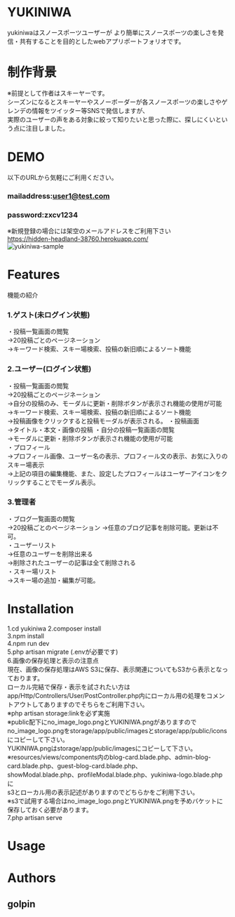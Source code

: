 # YUKINIWA
 
yukiniwaはスノースポーツユーザーが
より簡単にスノースポーツの楽しさを発信・共有することを目的としたwebアプリポートフォリオです。

# 制作背景  

※前提として作者はスキーヤーです。  
シーズンになるとスキーヤーやスノーボーダーが各スノースポーツの楽しさやゲレンデの情報をツイッター等SNSで発信しますが、  
実際のユーザーの声をある対象に絞って知りたいと思った際に、探しにくいという点に注目しました。　

# DEMO
 以下のURLから気軽にご利用ください。  
 ### mailaddress:user1@test.com  
 ### password:zxcv1234  
※新規登録の場合には架空のメールアドレスをご利用下さい  
 https://hidden-headland-38760.herokuapp.com/   
 ![yukiniwa-sample](https://user-images.githubusercontent.com/84654773/129986228-70902052-8c97-40b2-b2fa-46ec1ab5609a.png)


# Features
 
 機能の紹介  
 ### 1.ゲスト(未ログイン状態)  
 ・投稿一覧画面の閲覧  
 ->20投稿ごとのページネーション  
 ->キーワード検索、スキー場検索、投稿の新旧順によるソート機能  
 
 ### 2.ユーザー(ログイン状態)   
 ・投稿一覧画面の閲覧  
 ->20投稿ごとのページネーション  
 ->自分の投稿のみ、モーダルに更新・削除ボタンが表示され機能の使用が可能   
 ->キーワード検索、スキー場検索、投稿の新旧順によるソート機能  
 ->投稿画像をクリックすると投稿モーダルが表示される。 
 ・投稿画面  
 ->タイトル・本文・画像の投稿 
 ・自分の投稿一覧画面の閲覧  
 ->モーダルに更新・削除ボタンが表示され機能の使用が可能  
 ・プロフィール  
 ->プロフィール画像、ユーザー名の表示、プロフィール文の表示、お気に入りのスキー場表示  
 ->上記の項目の編集機能、また、設定したプロフィールはユーザーアイコンをクリックすることでモーダル表示。
 
 ### 3.管理者  
 ・ブログ一覧画面の閲覧  
 ->20投稿ごとのページネーション
 ->任意のブログ記事を削除可能。更新は不可。  
 ・ユーザーリスト  
 ->任意のユーザーを削除出来る  
 ->削除されたユーザーの記事は全て削除される  
 ・スキー場リスト  
 ->スキー場の追加・編集が可能。
 
# Installation
 
1.cd yukiniwa 
2.composer install  
3.npm install  
4.npm run dev  
5.php artisan migrate (.envが必要です)  
6.画像の保存処理と表示の注意点	
現在、画像の保存処理はAWS S3に保存、表示関連についてもS3から表示となっております。   
ローカル完結で保存・表示を試されたい方は    
app/Http/Controllers/User/PostController.php内にローカル用の処理をコメントアウトしてありますのでそちらをご利用下さい。   
※php artisan storage:linkを必ず実施  
※public配下にno_image_logo.pngとYUKINIWA.pngがありますので  
no_image_logo.pngをstorage/app/public/imagesとstorage/app/public/iconsにコピーして下さい。  
YUKINIWA.pngはstorage/app/public/imagesにコピーして下さい。    
※resources/views/components内のblog-card.blade.php、admin-blog-card.blade.php、guest-blog-card.blade.php、   
showModal.blade.php、profileModal.blade.php、yukiniwa-logo.blade.phpに  
s3とローカル用の表示記述がありますのでどちらかをご利用下さい。  
※s3で試用する場合はno_image_logo.pngとYUKINIWA.pngを予めバケットに保存しておく必要があります。  
7.php artisan serve 

 
# Usage
 
# Authors
## golpin



